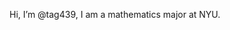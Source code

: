 Hi, I’m @tag439, I am a mathematics major at NYU.


<!---
tag439/tag439 is a ✨ special ✨ repository because its `README.md` (this file) appears on your GitHub profile.
You can click the Preview link to take a look at your changes.
--->
